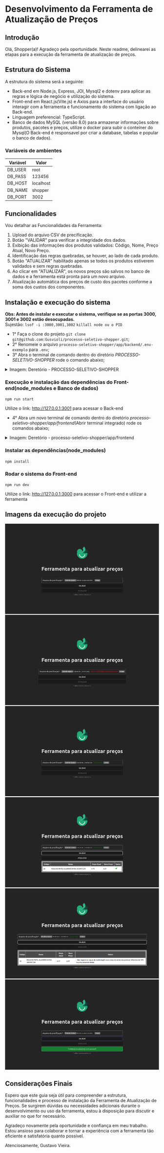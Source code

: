 # Desenvolvimento da Ferramenta de Atualização de Preços

## Introdução

Olá, Shopper(a)! Agradeço pela oportunidade. Neste readme, delinearei as etapas para a execução da ferramenta de atualização de preços.

## Estrutura do Sistema

A estrutura do sistema será a seguinte:

- Back-end em Node.js, Express, JOI, Mysql2 e dotenv para aplicar as regras e lógica de negócio e utilização do sistema.
- Front-end em React.js(Vite.js) e Axios para a interface do usuário interagir com a ferramenta e funcionamento do sistema com ligação ao Back-end.
- Linguagem preferencial: TypeScript.
- Banco de dados MySQL (versão 8.0) para armazenar informações sobre produtos, pacotes e preços, utilize o docker para subir o conteiner do Mysql(O Back-end é responsavel por criar a database, tabelas e popular o banco de dados).

### Variáveis de ambientes

Variável  | Valor
--------- | ------
DB_USER   | root
DB_PASS   | 123456
DB_HOST   | localhost
DB_NAME   | shopper
DB_PORT   | 3002

## Funcionalidades

Vou detalhar as Funcionalidades da Ferramenta:

1. Upload do arquivo CSV de precificação.
2. Botão "VALIDAR" para verificar a integridade dos dados.
3. Exibição das informações dos produtos validados: Código, Nome, Preço Atual, Novo Preço.
4. Identificação das regras quebradas, se houver, ao lado de cada produto.
5. Botão "ATUALIZAR" habilitado apenas se todos os produtos estiverem validados e sem regras quebradas.
6. Ao clicar em "ATUALIZAR", os novos preços são salvos no banco de dados e a ferramenta está pronta para um novo arquivo.
7. Atualização automática dos preços de custo dos pacotes conforme a soma dos custos dos componentes.

## Instalação e execução do sistema

**Obs: Antes de instalar e executar o sistema, verifique se as portas 3000, 3001 e 3002 estão desocupadas.**</br>
Sujestão: ``lsof -i :3000,3001,3002`` ``killall node ou o PID``

- 1° Faça o clone do projeto ``git clone git@github.com:Gusvioli/processo-seletivo-shopper.git``;
- 2° Renomeie o arquivo ``processo-seletivo-shopper/app/backend/.env-exemplo`` para ``.env``;
- 3° Abra o terminal de comando dentro do diretório *PROCESSO-SELETIVO-SHOPPER* rode o comando abaixo;

<details>
<summary>Imagem: Deretório - PROCESSO-SELETIVO-SHOPPER</summary>

![Abertura pelo terminal integrado](print-screens/Captura%20de%20tela%20de%202024-04-20%2014-43-41.png)

</details>

### Execução e instalação das dependências do Front-end(node_modules e Banco de dados)</br>  

``npm run start``

Utilize o link: <http://127.0.0.1:3001> para acessar o Back-end
  
- 4° Abra um novo terminal de comando dentro do diretório *processo-seletivo-shopper/app/frontend*(Abrir terminal integrado) rode os comandos abaixo;

<details>
<summary>Imagem: Deretório - processo-seletivo-shopper/app/frontend</summary>

![Abertura pelo terminal integrado](print-screens/Captura%20de%20tela%20de%202024-04-20%2014-44-10.png)

</details>

### Instalar as dependências(node_modules)</br>

``npm install``

### Rodar o sistema do Front-end</br>

``npm run dev``

Utilize o link: <http://127.0.0.1:3000> para acessar o Front-end e utilizar a ferramenta

## Imagens da execução do projeto

![Tela principal](print-screens/Captura%20de%20tela%20de%202024-04-20%2010-10-02.png)
![Tela erro no csv](print-screens/Captura%20de%20tela%20de%202024-04-20%2010-13-03.png)
![Tela csv correto](print-screens/Captura%20de%20tela%20de%202024-04-20%2010-10-08.png)
![Tela validações corretas](print-screens/Captura%20de%20tela%20de%202024-04-20%2010-10-19.png)
![Tela de erros na validações](print-screens/Captura%20de%20tela%20de%202024-04-20%2010-10-42.png)
![Tela secesso ao atualizar o db](print-screens/Captura%20de%20tela%20de%202024-04-20%2010-10-27.png)

## Considerações Finais

Espero que este guia seja útil para compreender a estrutura, funcionalidades e processo de instalação da Ferramenta de Atualização de Preços. Se surgirem dúvidas ou necessidades adicionais durante o desenvolvimento ou uso da ferramenta, estou à disposição para discutir e auxiliar no que for necessário.

Agradeço novamente pela oportunidade e confiança em meu trabalho. Estou ansioso para colaborar e tornar a experiência com a ferramenta tão eficiente e satisfatória quanto possível.

Atenciosamente, Gustavo Vieira.
